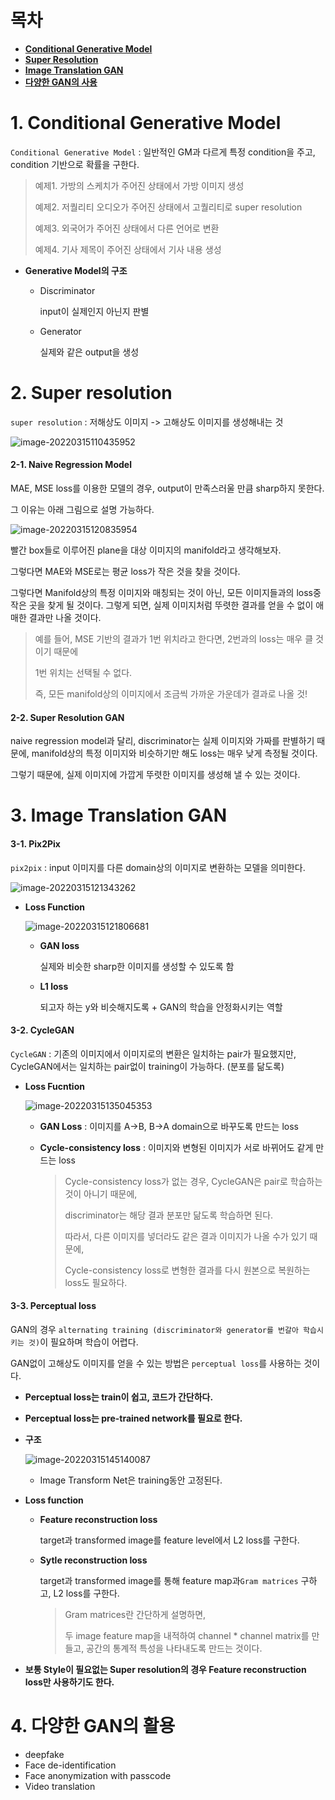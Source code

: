 # 목차

- [**Conditional Generative Model**](#1-conditional-generative-model)
- [**Super Resolution**](#2-super-resolution)
- [**Image Translation GAN**](#3-image-translation-gan)
- [**다양한 GAN의 사용**](#4-다양한-gan의-사용)

# 1. Conditional Generative Model

`Conditional Generative Model` : 일반적인 GM과 다르게 특정 condition을 주고, condition 기반으로 확률을 구한다. 

> 예제1. 가방의 스케치가 주어진 상태에서 가방 이미지 생성
>
> 예제2. 저퀄리티 오디오가 주어진 상태에서 고퀄리티로 super resolution
>
> 예제3. 외국어가 주어진 상태에서 다른 언어로 변환
>
> 예제4. 기사 제목이 주어진 상태에서 기사 내용 생성

- **Generative Model의 구조**

  - Discriminator

    input이 실제인지 아닌지 판별

  - Generator

    실제와 같은 output을 생성

# 2. Super resolution

`super resolution` : 저해상도 이미지 -> 고해상도 이미지를 생성해내는 것

![image-20220315110435952](C:\Users\Administrator1\AppData\Roaming\Typora\typora-user-images\image-20220315110435952.png)

#### 2-1. Naive Regression Model

MAE, MSE loss를 이용한 모델의 경우, output이 만족스러울 만큼 sharp하지 못한다. 

그 이유는 아래 그림으로 설명 가능하다. 

![image-20220315120835954](../../../../AppData/Roaming/Typora/typora-user-images/image-20220315120835954.png)

빨간 box들로 이루어진 plane을 대상 이미지의 manifold라고 생각해보자. 

그렇다면 MAE와 MSE로는 평균 loss가 작은 것을 찾을 것이다. 

그렇다면 Manifold상의 특정 이미지와 매칭되는 것이 아닌, 모든 이미지들과의 loss중 작은 곳을 찾게 될 것이다. 그렇게 되면, 실제 이미지처럼 뚜렷한 결과를 얻을 수 없이 애매한 결과만 나올 것이다. 

> 예를 들어, MSE 기반의 결과가 1번 위치라고 한다면, 2번과의 loss는 매우 클 것이기 때문에
>
> 1번 위치는 선택될 수 없다. 
>
> 즉, 모든 manifold상의 이미지에서 조금씩 가까운 가운데가 결과로 나올 것!

#### 2-2. Super Resolution GAN

naive regression model과 달리, discriminator는 실제 이미지와 가짜를 판별하기 때문에, manifold상의 특정 이미지와 비슷하기만 해도 loss는 매우 낮게 측정될 것이다. 

그렇기 때문에, 실제 이미지에 가깝게 뚜렷한 이미지를 생성해 낼 수 있는 것이다. 



# 3. Image Translation GAN

#### 3-1. Pix2Pix

`pix2pix` : input 이미지를 다른 domain상의 이미지로 변환하는 모델을 의미한다. 

![image-20220315121343262](../../../../AppData/Roaming/Typora/typora-user-images/image-20220315121343262.png)

- **Loss Function**

  ![image-20220315121806681](../../../../AppData/Roaming/Typora/typora-user-images/image-20220315121806681.png)

  - **GAN loss**

    실제와 비슷한 sharp한 이미지를 생성할 수 있도록 함

  - **L1 loss**

    되고자 하는 y와 비슷해지도록 + GAN의 학습을 안정화시키는 역할

#### 3-2. CycleGAN

`CycleGAN` : 기존의 이미지에서 이미지로의 변환은 일치하는 pair가 필요했지만, CycleGAN에서는 일치하는 pair없이 training이 가능하다. (분포를 닮도록)

- **Loss Fucntion**

  ![image-20220315135045353](../../../../AppData/Roaming/Typora/typora-user-images/image-20220315135045353.png)

  - **GAN Loss** : 이미지를 A->B, B->A domain으로 바꾸도록 만드는 loss

  - **Cycle-consistency loss** : 이미지와 변형된 이미지가 서로 바뀌어도 같게 만드는 loss

    > Cycle-consistency loss가 없는 경우, CycleGAN은 pair로 학습하는 것이 아니기 때문에,
    >
    > discriminator는 해당 결과 분포만 닮도록 학습하면 된다. 
    >
    > 따라서, 다른 이미지를 넣더라도 같은 결과 이미지가 나올 수가 있기 때문에, 
    >
    > Cycle-consistency loss로 변형한 결과를 다시 원본으로 복원하는 loss도 필요하다. 

#### 3-3. Perceptual loss

GAN의 경우 `alternating training (discriminator와 generator를 번갈아 학습시키는 것)`이 필요하며 학습이 어렵다. 

GAN없이 고해상도 이미지를 얻을 수 있는 방법은 `perceptual loss`를 사용하는 것이다. 

- **Perceptual loss는 train이 쉽고, 코드가 간단하다.**
- **Perceptual loss는 pre-trained network를 필요로 한다.** 

- **구조**

  ![image-20220315145140087](../../../../AppData/Roaming/Typora/typora-user-images/image-20220315145140087.png)

  - Image Transform Net은 training동안 고정된다. 

- **Loss function**

  - **Feature reconstruction loss**

    target과 transformed image를 feature level에서 L2 loss를 구한다. 

  - **Sytle reconstruction loss**

    target과 transformed image를 통해 feature map과`Gram matrices` 구하고, L2 loss를 구한다. 

    > Gram matrices란 간단하게 설명하면, 
    >
    > 두 image feature map을 내적하여 channel * channel matrix를 만들고, 공간의 통계적 특성을 나타내도록 만드는 것이다. 

- **보통 Style이 필요없는 Super resolution의 경우 Feature reconstruction loss만 사용하기도 한다.** 



# 4. 다양한 GAN의 활용

- deepfake
- Face de-identification
- Face anonymization with passcode
- Video translation